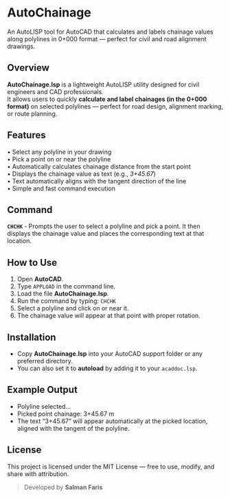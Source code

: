 # AutoChainage
An AutoLISP tool for AutoCAD that calculates and labels chainage values along polylines in 0+000 format — perfect for civil and road alignment drawings.

## Overview  
**AutoChainage.lsp** is a lightweight AutoLISP utility designed for civil engineers and CAD professionals.  
It allows users to quickly **calculate and label chainages (in the 0+000 format)** on selected polylines — perfect for road design, alignment marking, or route planning.

## Features  
• Select any polyline in your drawing  
• Pick a point on or near the polyline  
• Automatically calculates chainage distance from the start point  
• Displays the chainage value as text (e.g., *3+45.67*)  
• Text automatically aligns with the tangent direction of the line  
• Simple and fast command execution 

## Command  

**`CHCHK`** - Prompts the user to select a polyline and pick a point. It then displays the chainage value and places the corresponding text at that location.

## How to Use  
1. Open **AutoCAD**.  
2. Type `APPLOAD` in the command line.  
3. Load the file **AutoChainage.lsp**.  
4. Run the command by typing:
   `CHCHK`
5. Select a polyline and click on or near it.
6. The chainage value will appear at that point with proper rotation.

## Installation  
- Copy **AutoChainage.lsp** into your AutoCAD support folder or any preferred directory.  
- You can also set it to **autoload** by adding it to your `acaddoc.lsp`.

## Example Output  

- Polyline selected...
- Picked point chainage: 3+45.67 m
- The text “3+45.67” will appear automatically at the picked location, aligned with the tangent of the polyline.

## License

This project is licensed under the MIT License — free to use, modify, and share with attribution.

> Developed by **Salman Faris**
